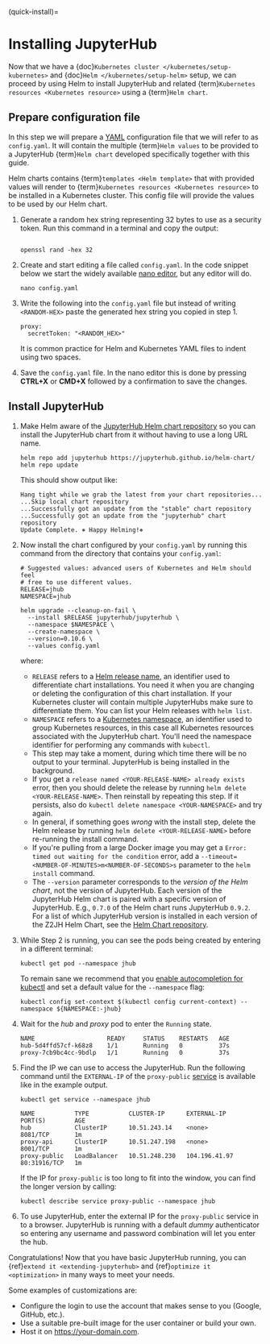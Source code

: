 (quick-install)=

# Installing JupyterHub

Now that we have a {doc}`Kubernetes cluster </kubernetes/setup-kubernetes>` and {doc}`Helm
</kubernetes/setup-helm>` setup, we can proceed by using Helm to install JupyterHub
and related {term}`Kubernetes resources <Kubernetes resource>` using a
{term}`Helm chart`.

## Prepare configuration file

In this step we will prepare a [YAML](<https://en.wikipedia.org/wiki/YAML>)
configuration file that we will refer to as `config.yaml`. It will contain the multiple
{term}`Helm values` to be provided to a JupyterHub {term}`Helm chart` developed
specifically together with this guide.

Helm charts contains {term}`templates
<Helm template>` that with provided values will render to {term}`Kubernetes
resources <Kubernetes resource>` to be installed in a Kubernetes cluster. This
config file will provide the values to be used by our Helm chart.

1. Generate a random hex string representing 32 bytes to use as a security
   token. Run this command in a terminal and copy the output:

   ```{code-block} bash
   
   openssl rand -hex 32

   ```
2. Create and start editing a file called `config.yaml`. In the code snippet
   below we start the widely available [nano editor](<https://en.wikipedia.org/wiki/GNU_nano>), but any editor will do.

   ```
   nano config.yaml
   ```
3. Write the following into the `config.yaml` file but instead of writing
   `<RANDOM-HEX>` paste the generated hex string you copied in step 1.

   ```
   proxy:
     secretToken: "<RANDOM_HEX>"
   ```

   It is common practice for Helm and Kubernetes YAML files to indent using
   two spaces.
4. Save the `config.yaml` file. In the nano editor this is done by pressing **CTRL+X** or
   **CMD+X** followed by a confirmation to save the changes.

<!---
Don't put an example here! People will just copy paste that & that's a
security issue.
-->

## Install JupyterHub

1. Make Helm aware of the [JupyterHub Helm chart repository](<https://jupyterhub.github.io/helm-chart/>) so you can install the
   JupyterHub chart from it without having to use a long URL name.

   ```
   helm repo add jupyterhub https://jupyterhub.github.io/helm-chart/
   helm repo update
   ```

   This should show output like:

   ```
   Hang tight while we grab the latest from your chart repositories...
   ...Skip local chart repository
   ...Successfully got an update from the "stable" chart repository
   ...Successfully got an update from the "jupyterhub" chart repository
   Update Complete. ⎈ Happy Helming!⎈
   ```
2. Now install the chart configured by your `config.yaml` by running this
   command from the directory that contains your `config.yaml`:

   ```
   # Suggested values: advanced users of Kubernetes and Helm should feel
   # free to use different values.
   RELEASE=jhub
   NAMESPACE=jhub
   
   helm upgrade --cleanup-on-fail \
     --install $RELEASE jupyterhub/jupyterhub \
     --namespace $NAMESPACE \
     --create-namespace \
     --version=0.10.6 \
     --values config.yaml
   ```

   where:

   - `RELEASE` refers to a [Helm release name](<https://helm.sh/docs/glossary/#release>), an identifier used to
     differentiate chart installations. You need it when you are changing or
     deleting the configuration of this chart installation. If your Kubernetes
     cluster will contain multiple JupyterHubs make sure to differentiate them.
     You can list your Helm releases with `helm list`.
   - `NAMESPACE` refers to a [Kubernetes namespace](<https://kubernetes.io/docs/concepts/overview/working-with-objects/namespaces/>),
     an identifier used to group Kubernetes resources, in this case all
     Kubernetes resources associated with the JupyterHub chart. You'll need the
     namespace identifier for performing any commands with `kubectl`.

   * This step may take a moment, during which time there will be no output
     to your terminal. JupyterHub is being installed in the background.
   * If you get a `release named <YOUR-RELEASE-NAME> already exists` error,
     then you should delete the release by running `helm delete
     <YOUR-RELEASE-NAME>`. Then reinstall by repeating this step. If it
     persists, also do `kubectl delete namespace <YOUR-NAMESPACE>` and try
     again.
   * In general, if something goes *wrong* with the install step, delete the
     Helm release by running `helm delete <YOUR-RELEASE-NAME>`
     before re-running the install command.
   * If you're pulling from a large Docker image you may get a
     `Error: timed out waiting for the condition` error, add a
     `--timeout=<NUMBER-OF-MINUTES>m<NUMBER-OF-SECONDS>s` parameter to the `helm
     install` command.
   * The `--version` parameter corresponds to the *version of the Helm
     chart*, not the version of JupyterHub. Each version of the JupyterHub
     Helm chart is paired with a specific version of JupyterHub. E.g.,
     `0.7.0` of the Helm chart runs JupyterHub `0.9.2`.
     For a list of which JupyterHub version is installed in each version
     of the Z2JH Helm Chart, see the [Helm Chart repository](<https://github.com/jupyterhub/helm-chart#release-notes>).
3. While Step 2 is running, you can see the pods being created by entering in
   a different terminal:

   ```
   kubectl get pod --namespace jhub
   ```

   To remain sane we recommend that you [enable autocompletion for kubectl](<https://kubernetes.io/docs/tasks/tools/install-kubectl/#enabling-shell-autocompletion>)
   and set a default value for the `--namespace` flag:

   ```
   kubectl config set-context $(kubectl config current-context) --namespace ${NAMESPACE:-jhub}
   ```
4. Wait for the *hub* and *proxy* pod to enter the `Running` state.

   ```
   NAME                    READY     STATUS    RESTARTS   AGE
   hub-5d4ffd57cf-k68z8    1/1       Running   0          37s
   proxy-7cb9bc4cc-9bdlp   1/1       Running   0          37s
   ```
5. Find the IP we can use to access the JupyterHub. Run the following command
   until the `EXTERNAL-IP` of the `proxy-public` [service](<https://kubernetes.io/docs/concepts/services-networking/service/>) is
   available like in the example output.

   ```
   kubectl get service --namespace jhub
   ```

   ```
   NAME           TYPE           CLUSTER-IP      EXTERNAL-IP     PORT(S)        AGE
   hub            ClusterIP      10.51.243.14    <none>          8081/TCP       1m
   proxy-api      ClusterIP      10.51.247.198   <none>          8001/TCP       1m
   proxy-public   LoadBalancer   10.51.248.230   104.196.41.97   80:31916/TCP   1m
   ```

   If the IP for `proxy-public` is too long to fit into the window, you
   can find the longer version by calling:

   ```
   kubectl describe service proxy-public --namespace jhub
   ```

7. To use JupyterHub, enter the external IP for the `proxy-public` service in
   to a browser. JupyterHub is running with a default *dummy* authenticator so
   entering any username and password combination will let you enter the hub.

Congratulations! Now that you have basic JupyterHub running, you can {ref}`extend it
<extending-jupyterhub>` and {ref}`optimize it <optimization>` in many
ways to meet your needs.

Some examples of customizations are:

* Configure the login to use the account that makes sense to you (Google, GitHub, etc.).
* Use a suitable pre-built image for the user container or build your own.
* Host it on <https://your-domain.com>.
